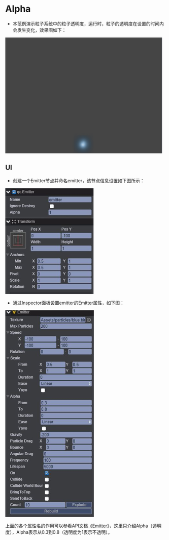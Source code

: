 # Alpha
* 本范例演示粒子系统中的粒子透明度，运行时，粒子的透明度在设置的时间内会发生变化，效果图如下：<br>   

![.gif](images/show.gif)
## UI
* 创建一个Emitter节点并命名emitter，该节点信息设置如下图所示：<br>  

![.jpg](images/alpha1.JPG)
* 通过Inspector面板设置emitter的Emitter属性，如下图：<br>   

![.jpg](images/alpha2.JPG)

上面的各个属性名的作用可以参看API文档[《Emitter》](http://docs.zuoyouxi.com/api/gameobject/CEmitter.html)，这里只介绍Alpha（透明度），Alpha表示从0.3到0.8（透明度为1表示不透明）。